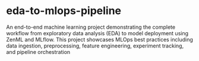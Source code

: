 # eda-to-mlops-pipeline
An end-to-end machine learning project demonstrating the complete workflow from exploratory data analysis (EDA) to model deployment using ZenML and MLflow. This project showcases MLOps best practices including data ingestion, preprocessing, feature engineering, experiment tracking, and pipeline orchestration
